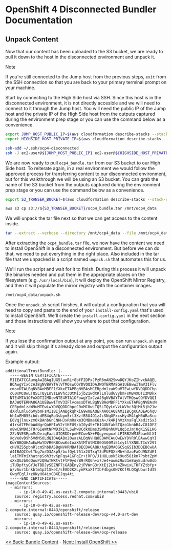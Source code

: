 # OpenShift 4 Disconnected Bundler Documentation

## Unpack Content

Now that our content has been uploaded to the S3 bucket, we are ready to pull
it down to the host in the disconnected environment and unpack it.

> [!NOTE]
> If you're still connected to the Jump host from the previous steps, `exit`
> from the SSH connection so that you are back to your primary terminal prompt
> on your machine.

Start by connecting to the High Side host via SSH. Since this host is in the
disconnected environment, it is not directly accesible and we will need to
connect to it through the Jump host. You will need the public IP of the Jump
host and the private IP of the High Side host from the outputs captured during
the environment prep stage or you can use the command below as a convenience.

```bash
export JUMP_HOST_PUBLIC_IP=$(aws cloudformation describe-stacks --stack-name ocp4-disconnected --query 'Stacks[0].Outputs[?OutputKey==`JumpInstancePublicIp`].OutputValue' --output text)
export HIGHSIDE_HOST_PRIVATE_IP=$(aws cloudformation describe-stacks --stack-name ocp4-disconnected --query 'Stacks[0].Outputs[?OutputKey==`HighSideInstancePrivateIp`].OutputValue' --output text)

ssh-add ~/.ssh/ocp4-disconnected
ssh -J ec2-user@${JUMP_HOST_PUBLIC_IP} ec2-user@${HIGHSIDE_HOST_PRIVATE_IP}
```

We are now ready to pull `ocp4_bundle.tar` from our S3 bucket to our High Side
host. To reiterate again, in a real environment we would follow the approved
process for transferring content to our disconnected environment, but for this
walkthrough we will be using an S3 bucket. You can grab the name of the S3
bucket from the outputs captured during the environment prep stage or you can
use the command below as a convenience.

```bash
export S3_TRANSER_BUCKET=$(aws cloudformation describe-stacks --stack-name ocp4-disconnected --query 'Stacks[0].Outputs[?OutputKey==`S3TransferBucket`].OutputValue' --output text)

aws s3 cp s3://${S3_TRANSER_BUCKET}/ocp4_bundle.tar /mnt/ocp4_data
```

We will unpack the tar file next so that we can get access to the content
inside.

```bash
tar --extract --verbose --directory /mnt/ocp4_data --file /mnt/ocp4_data/ocp4_bundle.tar
```

After extracting the `ocp4_bundle.tar` file, we now have the content we need to
install OpenShift in a disconnected environment. But before we can do that, we
need to put everything in the right place. Also included in the tar file that
we unpacked is a script named `unpack.sh` that automates this for us.

We'll run the script and wait for it to finish. During this process it will
unpack the binaries needed and put them in the appropriate places on the
filesystem (e.g. `/usr/local/bin`), it will deploy the OpenShift Mirror
Registry, and then it will populate the mirror registry with the container
images.

```bash
/mnt/ocp4_data/unpack.sh
```

Once the `unpack.sh` script finishes, it will output a configuration that you
will need to copy and paste to the end of your `install-config.yaml` that's
used to install OpenShift. We'll create the `install-config.yaml` in the next
section and those instructions will show you where to put that configuration.

> [!NOTE]
> If you lose the confirmation output at any point, you can run `unpack.sh`
> again and it will skip things it's already done and output the configuration
> output again.

Example output:

```text
additionalTrustBundle: |-
  -----BEGIN CERTIFICATE-----
  MIIEATCCAumgAwIBAgIUG5laoRL+8bfF2DPxJPzR6mAN2SwwDQYJKoZIhvcNAQEL
  BQAwgYIxCzAJBgNVBAYTAlVTMQswCQYDVQQIDAJWQTERMA8GA1UEBwwITmV3IFlv
  cmsxDTALBgNVBAoMBFF1YXkxETAPBgNVBAsMCERpdmlzaW9uMTEwLwYDVQQDDChp
  cC0xMC0wLTQ5LTQyLnVzLWVhc3QtMi5jb21wdXRlLmludGVybmFsMB4XDTIzMDkx
  NTE4MTA1OFoXDTI2MDcwNTE4MTA1OFowgYIxCzAJBgNVBAYTAlVTMQswCQYDVQQI
  DAJWQTERMA8GA1UEBwwITmV3IFlvcmsxDTALBgNVBAoMBFF1YXkxETAPBgNVBAsM
  CERpdmlzaW9uMTEwLwYDVQQDDChpcC0xMC0wLTQ5LTQyLnVzLWVhc3QtMi5jb21w
  dXRlLmludGVybmFsMIIBIjANBgkqhkiG9w0BAQEFAAOCAQ8AMIIBCgKCAQEA6hqU
  hh1uEH05SihdcdEB4qBo3sbpm5rt3XzfB5U4Q1zJcSNqGFxcsHy4M4tgH6WRaSco
  E0VqjlnuxzmOkBAnbGnCNHHJxRmRakm3CMBmaK6zA+/k4RjhVzXnaFqlXeditSx3
  d1rsd7FMdbWdNgrQaHPIuV2rtKFU9/bI0y4S+TH1GUNfakSTQzo1knbB4vC81DFZ
  o8wC9M9d3T9rGIeWtNPWD3kIYLSwhw8Cdk0Dms3SMhBnhUWLQq5zJmj0gK1SELH6
  2ZzNVESRpmMcDeiqEaaLUIQRDDrpmHECweNX+PQqyeopxxhLPIRB2WMJEbaeNtXI
  XgVe8vD9h5VdMSOLdQIDAQABo20wazALBgNVHQ8EBAMCAuQwEwYDVR0lBAwwCgYI
  KwYBBQUHAwEwMwYDVR0RBCwwKoIoaXAtMTAtMC00OS00Mi51cy1lYXN0LTIuY29t
  cHV0ZS5pbnRlcm5hbDASBgNVHRMBAf8ECDAGAQH/AgEBMA0GCSqGSIb3DQEBCwUA
  A4IBAQCCwlTbg7m/D3Akp5/bufQyL751x2UTxqY3dPUFQXrMh+hUaoFaOd9NZdE1
  laiTMTmiXhatnpSoh3tvKpFqy41GPqEr+jRPQ/J1H8Luok5k9ud58ikn7PsbtZpW
  sXxQGJb0dQouPzQNwTWXtvtFtP9ydrB9rRQGh+x7Je4+uwmz9w31e8uyEudrw0sb
  iTUDpftyGYJeTBDJySEZNF7jGABEny2jPVWnG3rXtEj2Lkt4ZkwixLTHFYZtbfp+
  W/vAur1bnkbtm1p21SkeI/sE8D2KXLynPkaXfYIbF4bgs0N7KCfRLQXgUbwrIdI5
  GwgfEglJ+zHNyH64ixCBXEJqy4ti
  -----END CERTIFICATE-----
imageContentSources:
  - mirrors:
      - ip-10-0-49-42.us-east-2.compute.internal:8443/ubi8
    source: registry.access.redhat.com/ubi8
  - mirrors:
      - ip-10-0-49-42.us-east-2.compute.internal:8443/openshift/release
    source: quay.io/openshift-release-dev/ocp-v4.0-art-dev
  - mirrors:
      - ip-10-0-49-42.us-east-2.compute.internal:8443/openshift/release-images
    source: quay.io/openshift-release-dev/ocp-release
```

[<< Back: Bundle Content](bundle_content.md) - [Next: Install OpenShift >>](install_openshift.md)
